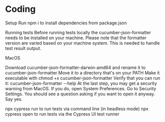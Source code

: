 # Coding
Setup
Run npm i to install dependencies from package.json

Running tests
Before running tests locally the cucumber-json-formatter needs to be installed on your machine. Please note that the formatter version are varied based on your machine system. This is needed to handle test result output.

MacOS

Download cucumber-json-formatter-darwin-amd64 and rename it to cucumber-json-formatter
Move it to a directory that's on your PATH
Make it executable with chmod +x cucumber-json-formatter
Verify that you can run it: cucumber-json-formatter --help
At the last step, you may get a security warning from MacOS. If you do, open System Preferences. Go to Security Settings. You should see a question asking if you want to open it anyway. Say yes.

npx cypress run to run tests via command line (in headless mode)
npx cypress open to run tests via the Cypress UI test runner

